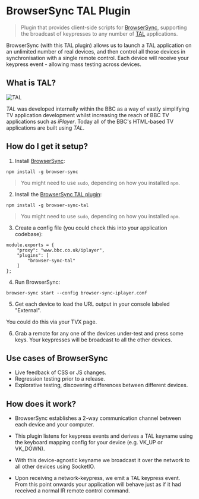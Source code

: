 # BrowserSync TAL Plugin

> Plugin that provides client-side scripts for [BrowserSync](http://www.browsersync.io/), supporting the broadcast of
> keypresses to any number of [TAL](https://github.com/fmtvp/tal) applications.

BrowserSync (with this TAL plugin) allows us to launch a TAL application on an unlimited number of real devices, and then control all those devices in synchronisation with a single remote control. Each device will receive your keypress event - allowing mass testing across devices.

## What is TAL?

![TAL](http://fmtvp.github.com/tal/img/tal-logo-bw-small.jpg)

*TAL* was developed internally within the BBC as a way of vastly simplifying TV application development
whilst increasing the reach of BBC TV applications such as *iPlayer*. Today all of the BBC's HTML-based
TV applications are built using *TAL*.

## How do I get it setup?

1. Install [BrowserSync](http://www.browsersync.io/):

 `npm install -g browser-sync`

 > You might need to use `sudo`, depending on how you installed `npm`.

2. Install the [BrowserSync TAL plugin](https://github.com/rosswilson/browser-sync-tal):

 `npm install -g browser-sync-tal`

  > You might need to use `sudo`, depending on how you installed `npm`.

3. Create a config file (you could check this into your application codebase):

 ```
 module.exports = {
     "proxy": "www.bbc.co.uk/iplayer",
     "plugins": [
         "browser-sync-tal"
     ]
 };
 ```

4. Run BrowserSync:

 `browser-sync start --config browser-sync-iplayer.conf`

5. Get each device to load the URL output in your console labeled "External".

 You could do this via your TVX page.

6. Grab a remote for any one of the devices under-test and press some keys. Your keypresses will be broadcast to all the other devices.

## Use cases of BrowserSync

* Live feedback of CSS or JS changes.
* Regression testing prior to a release.
* Explorative testing, discovering differences between different devices.

## How does it work?

* BrowserSync establishes a 2-way communication channel between each device and your computer.

* This plugin listens for keypress events and derives a TAL keyname using the keyboard mapping config for your device (e.g. VK_UP or VK_DOWN).

* With this device-agnostic keyname we broadcast it over the network to all other devices using SocketIO.

* Upon receiving a network-keypress, we emit a TAL keypress event. From this point onwards your application will behave just as if it had received a normal IR remote control command.
